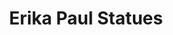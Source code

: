 ---
pid: llp403
title: Erika Paul Statues
location_transcription: LA
coordinates: "[-118.23747241054, 34.050156277146]"
zipcode: 
gen_neighborhood: 
neighborhood: 
outside_phl: 
age: '9'
age_range: 6-13
instagram: 
image_file_name: llp_403.jpg
proposal_transcription: |-
  Team

  Jake Paul
topic: Pop Culture
topic_summary: '0'
type: Sculpture Statue
keywords_other: jake paul, youtube
credit: "#Raghda"
image_labels: 
twitter: 
facebook: 
permalink: "/monuments/llp403/"
layout: item-page
---